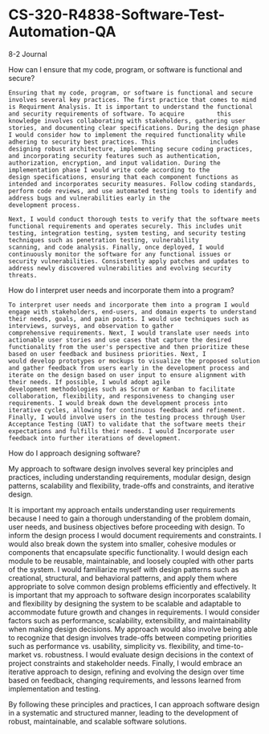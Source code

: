 # CS-320-R4838-Software-Test-Automation-QA 

8-2 Journal  

How can I ensure that my code, program, or software is functional and secure? 

    Ensuring that my code, program, or software is functional and secure involves several key practices. The first practice that comes to mind is Requirment Analysis. It is important to understand the functional and security requirements of software. To acquire         this knowledge involves collaborating with stakeholders, gathering user stories, and documenting clear specifications. During the design phase I would consider how to implement the required functionality while adhering to security best practices. This               includes designing robust architecture, implementing secure coding practices, and incorporating security features such as authentication, authorization, encryption, and input validation. During the implementation phase I would write code according to the            design specifications, ensuring that each component functions as intended and incorporates security measures. Follow coding standards, perform code reviews, and use automated testing tools to identify and address bugs and vulnerabilities early in the                development process. 

    Next, I would conduct thorough tests to verify that the software meets functional requirements and operates securely. This includes unit testing, integration testing, system testing, and security testing techniques such as penetration testing, vulnerability         scanning, and code analysis. Finally, once deployed, I would continuously monitor the software for any functional issues or security vulnerabilities. Consistently apply patches and updates to address newly discovered vulnerabilities and evolving security            threats. 

How do I interpret user needs and incorporate them into a program? 

    To interpret user needs and incorporate them into a program I would engage with stakeholders, end-users, and domain experts to understand their needs, goals, and pain points. I would use techniques such as interviews, surveys, and observation to gather              comprehensive requirements. Next, I would translate user needs into actionable user stories and use cases that capture the desired functionality from the user's perspective and then prioritize these based on user feedback and business priorities. Next, I            would develop prototypes or mockups to visualize the proposed solution and gather feedback from users early in the development process and iterate on the design based on user input to ensure alignment with their needs. If possible, I would adopt agile               development methodologies such as Scrum or Kanban to facilitate collaboration, flexibility, and responsiveness to changing user requirements. I would break down the development process into iterative cycles, allowing for continuous feedback and refinement.          Finally, I would involve users in the testing process through User Acceptance Testing (UAT) to validate that the software meets their expectations and fulfills their needs. I would Incorporate user feedback into further iterations of development. 


How do I approach designing software? 
 
  My approach to software design involves several key principles and practices, including understanding requirements, modular design, design patterns, scalability and flexibility, trade-offs and constraints, and iterative design.  

  It is important my approach entails understanding user requirements because I need to gain a thorough understanding of the problem domain, user needs, and business objectives before proceeding with design. To inform the design process I would document               requirements and constraints. I would also break down the system into smaller, cohesive modules or components that encapsulate specific functionality. I would design each module to be reusable, maintainable, and loosely coupled with other parts of the system. I     would familiarize myself with design patterns such as creational, structural, and behavioral patterns, and apply them where appropriate to solve common design problems efficiently and effectively. It is important that my approach to software design incorporates     scalability and flexibility by designing the system to be scalable and adaptable to accommodate future growth and changes in requirements. I would consider factors such as performance, scalability, extensibility, and maintainability when making design               decisions. My approach would also involve being able to recognize that design involves trade-offs between competing priorities such as performance vs. usability, simplicity vs. flexibility, and time-to-market vs. robustness.  I would evaluate design decisions       in the context of project constraints and stakeholder needs. Finally, I would embrace an iterative approach to design, refining and evolving the design over time based on feedback, changing requirements, and lessons learned from implementation and testing. 

  By following these principles and practices, I can approach software design in a systematic and structured manner, leading to the development of robust, maintainable, and scalable software solutions. 
